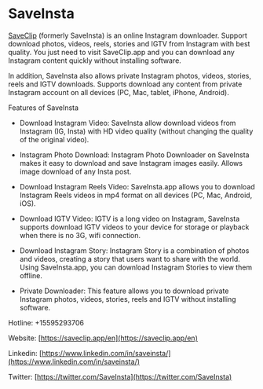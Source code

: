 # SaveInsta
[SaveClip](https://saveclip.app/en) (formerly SaveInsta) is an online Instagram downloader. Support download photos, videos, reels, stories and IGTV from Instagram with best quality. You just need to visit SaveClip.app and you can download any Instagram content quickly without installing software.

In addition, SaveInsta also allows private Instagram photos, videos, stories, reels and IGTV downloads. Supports download any content from private Instagram account on all devices (PC, Mac, tablet, iPhone, Android).

Features of SaveInsta

- Download Instagram Video: SaveInsta allow download videos from Instagram (IG, Insta) with HD video quality (without changing the quality of the original video).

- Instagram Photo Download: Instagram Photo Downloader on SaveInsta makes it easy to download and save Instagram images easily. Allows image download of any Insta post.

- Download Instagram Reels Video: SaveInsta.app allows you to download Instagram Reels videos in mp4 format on all devices (PC, Mac, Android, iOS).

- Download IGTV Video: IGTV is a long video on Instagram, SaveInsta supports download IGTV videos to your device for storage or playback when there is no 3G, wifi connection.

- Download Instagram Story: Instagram Story is a combination of photos and videos, creating a story that users want to share with the world. Using SaveInsta.app, you can download Instagram Stories to view them offline.

- Private Downloader: This feature allows you to download private Instagram photos, videos, stories, reels and IGTV without installing software.

Hotline: +15595293706

Website: [https://saveclip.app/en](https://saveclip.app/en)

Linkedin: [https://www.linkedin.com/in/saveinsta/](https://www.linkedin.com/in/saveinsta/)

Twitter: [https://twitter.com/SaveInsta](https://twitter.com/SaveInsta)
